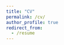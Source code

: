```yaml
---
title: "CV"
permalink: /cv/
author_profile: true
redirect_from:
  - /resume
---
```



<object data="{{ site.url }}{{ site.baseurl }}/_pdfs/Persch_CV.pdf" width="1000" height="1000" type="application/pdf"></object>
